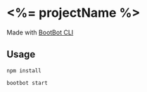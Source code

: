 # <%= projectName %>

Made with [BootBot CLI](https://github.com/Charca/bootbot-cli)

## Usage

```
npm install
```

```
bootbot start
```
